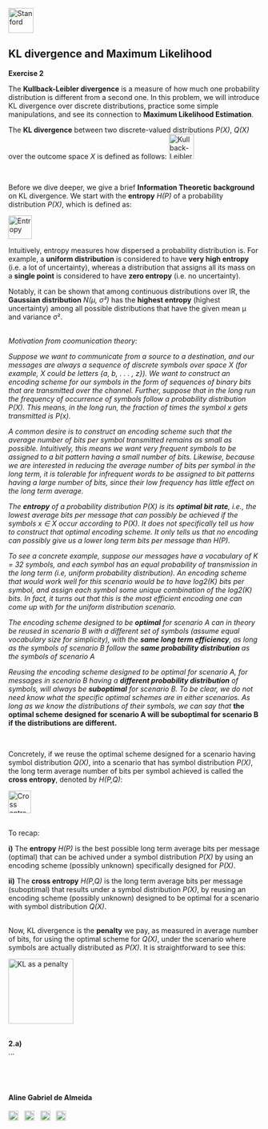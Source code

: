 

<a href="https://i.dlpng.com/static/png/498606_preview.png"><img src="https://i.dlpng.com/static/png/498606_preview.png" title="Stanford" alt="Stanford" height="50"></a>

## KL divergence and Maximum Likelihood
  
**Exercise 2**  

The **Kullback-Leibler divergence** is a measure of how much one probability distribution is different from a second one. In this problem, we will introduce KL divergence over discrete distributions, practice some simple manipulations, and see its connection to **Maximum Likelihood Estimation**.  

The **KL divergence** between two discrete-valued distributions *P(X)*, *Q(X)* over the outcome space *X* is defined as follows:
<a href="https://github.com/AlmeidaAlin3/MachineLearning/blob/master/ProblemSet3/Exercise2/img/DKL.png"><img src="https://github.com/AlmeidaAlin3/MachineLearning/blob/master/ProblemSet3/Exercise2/img/DKL.png" title="Kullback-Leibler divergence" alt="Kullback-Leibler divergence" height="50"></a>

&nbsp;  

Before we dive deeper, we give a brief **Information Theoretic background** on KL divergence. We start with the **entropy** *H(P)* of a probability distribution *P(X)*, which is defined as:

<a href="https://github.com/AlmeidaAlin3/MachineLearning/blob/master/ProblemSet3/Exercise2/img/Entropy.png"><img src="https://github.com/AlmeidaAlin3/MachineLearning/blob/master/ProblemSet3/Exercise2/img/Entropy.png" title="Entropy" alt="Entropy" height="47"></a>

Intuitively, entropy measures how dispersed a probability distribution is. For example, a **uniform distribution** is considered to have **very high entropy** (i.e. a lot of uncertainty), whereas a distribution that assigns all its mass on a **single point** is considered to have **zero entropy** (i.e. no uncertainty).  

Notably, it can be shown that among continuous distributions over IR, the **Gaussian distribution** *N(μ, σ²)* has the **highest entropy** (highest uncertainty) among all possible distributions that have the given mean μ and variance σ².  

&nbsp;  
*Motivation from coomunication theory:*  

*Suppose we want to communicate from a source to a destination, and our messages are always a sequence of discrete symbols over space X (for example, X could be letters {a, b, . . . , z}). We want to construct an encoding scheme for our symbols in the form of sequences of binary bits that are
transmitted over the channel. Further, suppose that in the long run the frequency of occurrence of symbols follow a probability distribution P(X). This means, in the long run, the fraction of times the symbol x gets transmitted is P(x).*  

*A common desire is to construct an encoding scheme such that the average number of bits per symbol transmitted remains as small as possible. Intuitively, this means we want very frequent symbols to be assigned to a bit pattern having a small number of bits. Likewise, because we are interested in reducing the average number of bits per symbol in the long term, it is tolerable for infrequent words to be assigned to bit patterns having a large number of bits, since their low frequency has little effect on the long term average.*  

*The **entropy** of a probability distribution P(X) is its **optimal bit rate**, i.e., the lowest average bits per message that can possibly be
achieved if the symbols x ∈ X occur according to P(X). It does not specifically tell us how to construct that optimal encoding scheme. It only tells us that no encoding can possibly give us a lower long term bits per message than H(P).*  

*To see a concrete example, suppose our messages have a vocabulary of K = 32 symbols, and each symbol has an equal probability of transmission in the long term (i.e, uniform probability distribution). An encoding scheme that would work well for this scenario would be to have log2(K) bits per symbol, and assign each symbol some unique combination of the log2(K) bits. In fact, it turns out that this is the most efficient encoding one can come up with for the uniform distribution scenario.*

*The encoding scheme designed to be **optimal** for scenario A can in theory be reused in scenario B with a different set of symbols (assume equal vocabulary size for simplicity), with the **same long term efficiency**, as long as the symbols of scenario B follow the **same probability distribution** as the symbols of scenario A*  

*Reusing the encoding scheme designed to be optimal for scenario A, for messages in scenario B having a **different probability distribution** of symbols, will always be **suboptimal** for scenario B. To be clear, we do not need know what the specific optimal schemes are in either scenarios. As long as we know the distributions of their symbols, we can say that* **the optimal scheme designed for scenario A will be suboptimal for scenario B if the distributions are different.**  

&nbsp;  

Concretely, if we reuse the optimal scheme designed for a scenario having symbol distribution *Q(X)*, into a scenario that has symbol distribution *P(X)*, the long term average number of bits per symbol achieved is called the **cross entropy**, denoted by *H(P,Q)*:

<a href="https://github.com/AlmeidaAlin3/MachineLearning/blob/master/ProblemSet3/Exercise2/img/cross_entropy.png"><img src="https://github.com/AlmeidaAlin3/MachineLearning/blob/master/ProblemSet3/Exercise2/img/cross_entropy.png" title="Cross entropy" alt="Cross entropy" height="45"></a>  

&nbsp;  
To recap:

**i)** The **entropy** *H(P)* is the best possible long term average bits per message (optimal) that can be achived under a symbol distribution *P(X)* by using an encoding scheme (possibly unknown) specifically designed for *P(X)*.  

**ii)** The **cross entropy** *H(P,Q)* is the long term average bits per message (suboptimal) that results under a symbol distribution *P(X)*, by reusing an encoding scheme (possibly unknown) designed to be optimal for a scenario with symbol distribution *Q(X)*.  

&nbsp;  
Now, KL divergence is the **penalty** we pay, as measured in average number of bits, for using the optimal scheme for *Q(X)*, under the scenario where symbols are actually distributed as *P(X)*. It is straightforward to see this:

<a href="https://github.com/AlmeidaAlin3/MachineLearning/blob/master/ProblemSet3/Exercise2/img/penalty.png"><img src="https://github.com/AlmeidaAlin3/MachineLearning/blob/master/ProblemSet3/Exercise2/img/penalty.png" title="KL as a penalty" alt="KL as a penalty" height="130"></a> 






&nbsp;  
**2.a)**  
...


&nbsp;  
---

#### Aline Gabriel de Almeida  
<a href="https://www.linkedin.com/in/alinegalmeida/"><img src="https://cdn3.iconfinder.com/data/icons/logos-and-brands-adobe/512/201_Linkedin-512.png" title="Linkedin: alinegalmeida" alt="https://www.linkedin.com/in/alinegalmeida/" height="20"></a>
&nbsp; <a href="https://www.kaggle.com/almeidaalin3"><img src="https://cdn3.iconfinder.com/data/icons/logos-and-brands-adobe/512/189_Kaggle-512.png" title="Kaggle: almeidaalin3" alt="https://www.kaggle.com/almeidaalin3" height="20"></a>
&nbsp; <a href="mailto:aline.gabriel.almeida@gmail.com"><img src="https://cdn3.iconfinder.com/data/icons/logos-and-brands-adobe/512/147_Gmail-512.png" title="aline.gabriel.almeida@gmail.com" alt="aline.gabriel.almeida@gmail.com" height="20"></a>
&nbsp; <a href="https://github.com/AlmeidaAlin3/"><img src="https://cdn3.iconfinder.com/data/icons/logos-and-brands-adobe/512/142_Github-512.png" title="Github: AlmeidaAlin3" alt="https://github.com/AlmeidaAlin3/" height="20"></a> 


